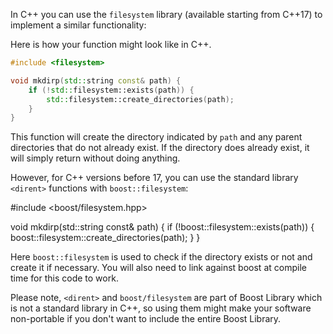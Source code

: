 In C++ you can use the `filesystem` library (available starting from C++17) to implement a similar functionality: 

Here is how your function might look like in C++.

```cpp
#include <filesystem>

void mkdirp(std::string const& path) {
    if (!std::filesystem::exists(path)) {
        std::filesystem::create_directories(path);
    }
}
```
This function will create the directory indicated by `path` and any parent directories that do not already exist. If the directory does already exist, it will simply return without doing anything.
  
However, for C++ versions before 17, you can use the standard library `<dirent>` functions with `boost::filesystem`:

#include <boost/filesystem.hpp>

void mkdirp(std::string const& path) {
    if (!boost::filesystem::exists(path)) {
        boost::filesystem::create_directories(path);
    }
}

Here `boost::filesystem` is used to check if the directory exists or not and create it if necessary. You will also need to link against boost at compile time for this code to work. 

Please note, `<dirent>` and `boost/filesystem` are part of Boost Library which is not a standard library in C++, so using them might make your software non-portable if you don't want to include the entire Boost Library.
